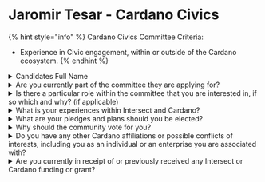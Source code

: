 # Jaromir Tesar - Cardano Civics

{% hint style="info" %}
Cardano Civics Committee Criteria:

* Experience in Civic engagement, within or outside of the Cardano ecosystem.
{% endhint %}

<details>

<summary>Candidates Full Name</summary>

Jaromir Tesar

</details>



<details>

<summary>Are you currently part of the committee they are applying for?</summary>

No

</details>



<details>

<summary>Is there a particular role within the committee that you are interested in, if so which and why? (if applicable)</summary>

Committee Member: I am particularly passionate about governance transparency. I aim to ensure the community is confident in the transparency of our governance and am committed to addressing any issues that arise.

</details>



<details>

<summary>What is your experiences within Intersect and Cardano?</summary>

I have been a Cardano ambassador for about five years, primarily as a content creator. I also serve as a Catalyst community reviewer and had the opportunity to be one of the DRep training leaders. I maintain the local Cardano community, and we occasionally hold meetups with my colleagues—the next one is scheduled for October 2024. I have registered as a DRep a few weeks ago.

</details>



<details>

<summary>What are your pledges and plans should you be elected?</summary>

While voting on governance actions will occur on-chain, debates will take place off-chain. The Commission must monitor the locations and methods of these debates and provide or develop a suitable platform where all data is accessible. Ideally, this platform would allow registered DReps to debate among themselves.

</details>



<details>

<summary>Why should the community vote for you?</summary>

I believe I am a well-known figure in the Cardano community, dedicated to decentralization and governance. I would be grateful for the opportunity to continue this effort.

</details>



<details>

<summary>Do you have any other Cardano affiliations or possible conflicts of interests, including you as an individual or an enterprise you are associated with?</summary>

No

</details>



<details>

<summary>Are you currently in receipt of or previously received any Intersect or Cardano funding or grant?</summary>

I was a DRep training leader. I am an active Cardano ambassador.

</details>

